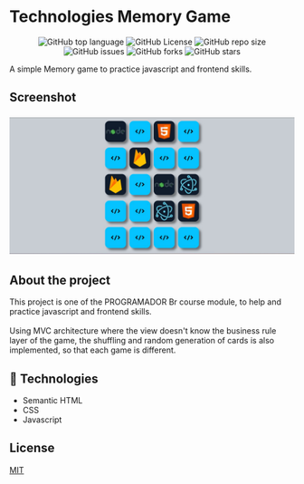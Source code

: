 # Technologies Memory Game

<div align="center">

![GitHub top language](https://img.shields.io/github/languages/top/KaiqueMCR/Technologies-memory-game?color=%23F0DB4F)
![GitHub License](https://img.shields.io/github/license/KaiqueMCR/Technologies-memory-game)
![GitHub repo size](https://img.shields.io/github/repo-size/KaiqueMCR/Technologies-memory-game)
![GitHub issues](https://img.shields.io/github/issues/KaiqueMCR/Technologies-memory-game)
![GitHub forks](https://img.shields.io/github/forks/KaiqueMCR/Technologies-memory-game)
![GitHub stars](https://img.shields.io/github/stars/KaiqueMCR/Technologies-memory-game)

</div>

A simple Memory game to practice javascript and frontend skills.

## Screenshot

<h3 align="center">
  <img src="./assets/images/screenshot.jpg" />
</h3>

## About the project

This project is one of the PROGRAMADOR Br course module, to help and practice javascript and frontend skills.
<br><br>
Using MVC architecture where the view doesn't know the business rule layer of the game,
the shuffling and random generation of cards is also implemented, so that each game is different.

## 👾 Technologies

- Semantic HTML
- CSS
- Javascript

## License

[MIT](https://choosealicense.com/licenses/mit/)
